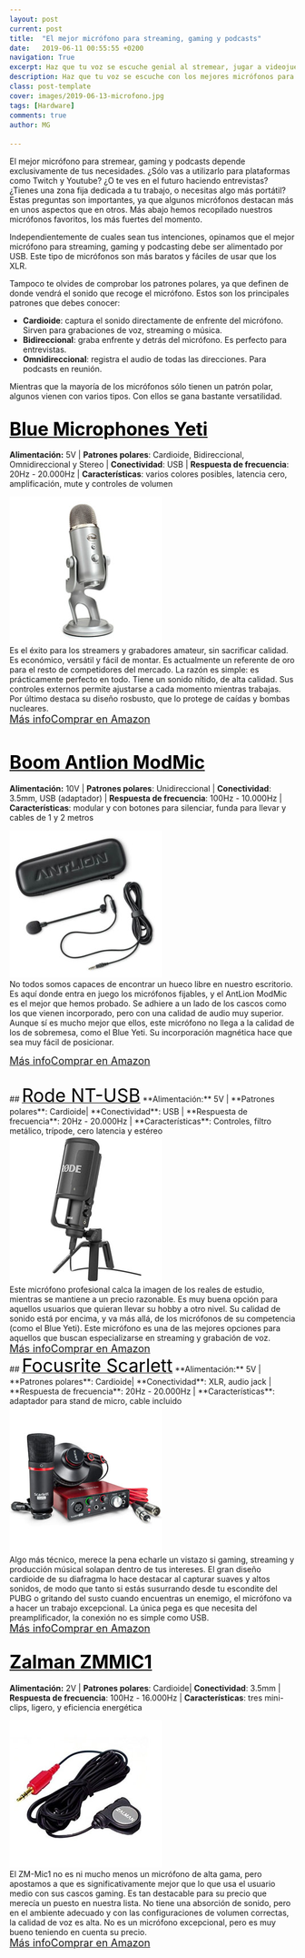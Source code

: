 ```yaml
---
layout: post
current: post
title:  "El mejor micrófono para streaming, gaming y podcasts"
date:   2019-06-11 00:55:55 +0200
navigation: True
excerpt: Haz que tu voz se escuche genial al stremear, jugar a videojuegos o  grabar podcasts. 
description: Haz que tu voz se escuche con los mejores micrófonos para stremear, jugar a videojuegos o para grabar podcasts. Presentamos el TOP de los mejores.
class: post-template
cover: images/2019-06-13-microfono.jpg
tags: [Hardware]
comments: true
author: MG

---
```


<!--more-->
<!-- more -->
<!-- ### INTRODUCCIÓN ### -->
El mejor micrófono para stremear, gaming y podcasts depende exclusivamente de tus necesidades. ¿Sólo vas a utilizarlo para plataformas como Twitch y Youtube? ¿O te ves en el futuro haciendo entrevistas? ¿Tienes una zona fija dedicada a tu trabajo, o necesitas algo más portátil? Estas preguntas son importantes, ya que algunos micrófonos destacan más en unos aspectos que en otros. Más abajo hemos recopilado nuestros micrófonos favoritos, los más fuertes del momento.

Independientemente de cuales sean tus intenciones, opinamos que el mejor micrófono para streaming, gaming y podcasting debe ser alimentado por USB. Este tipo de micrófonos son más baratos y fáciles de usar que los XLR.

Tampoco te olvides de comprobar los patrones polares, ya que definen de donde vendrá el sonido que recoge el micrófono. Estos son los principales patrones que debes conocer:

* **Cardioide**: captura el sonido directamente de enfrente del micrófono. Sirven para grabaciones de voz, streaming o música.
* **Bidireccional**: graba enfrente y detrás del micrófono. Es perfecto para entrevistas.
* **Omnidireccional**: registra el audio de todas las direcciones. Para podcasts en reunión.

Mientras que la mayoría de los micrófonos sólo tienen un patrón polar, algunos vienen con varios tipos. Con ellos se gana bastante versatilidad.

<!--- 1. BEST -->
## <a target="_blank" href="https://amzn.to/2KND5XD"><font size="6" color="black">Blue Microphones Yeti</font></a>
**Alimentación:** 5V | **Patrones polares**: Cardioide, Bidireccional, Omnidireccional y Stereo | **Conectividad**: USB | **Respuesta de frecuencia**: 20Hz - 20.000Hz | **Características**: varios colores posibles, latencia cero, amplificación, mute y controles de volumen

<div id="container">
    <div id="floated"><a target="_blank" href="https://amzn.to/2KND5XD"><img class="wrap" style="margin:0px 0px" src="/images/fotos/2019-06-13-yeti.jpg"></a> 
</div>
    Es el éxito para los streamers y grabadores amateur, sin sacrificar calidad. Es económico, versátil y fácil de montar. Es actualmente un referente de oro para el resto de competidores del mercado. La razón es simple: es prácticamente perfecto en todo. Tiene un sonido nítido, de alta calidad. Sus controles externos permite ajustarse a cada momento mientras trabajas. Por último destaca su diseño rosbusto, que lo protege de caídas y bombas nucleares.<br>
<a href="https://amzn.to/2KND5XD" target="_blank" class="btn-infor"><font size="4">Más info</font></a><a href="https://amzn.to/2KND5XD" target="_blank" class="btn-ama"><font size="4">Comprar en Amazon</font></a></div> 

<br />

<!--- 2. INTERVIEWS -->
## <a target="_blank" href="https://amzn.to/2F9m5Yf"><font size="6" color="black">Boom Antlion ModMic</font></a>
**Alimentación:** 10V | **Patrones polares**: Unidireccional | **Conectividad**: 3.5mm, USB (adaptador) | **Respuesta de frecuencia**: 100Hz - 10.000Hz | **Características**: modular y con botones para silenciar, funda para llevar y cables de 1 y 2 metros


<div id="container">
    <div id="floated"><a target="_blank" href="https://amzn.to/2F9m5Yf"><img class="wrap" style="margin:0px 0px" src="/images/fotos/2019-06-13-antlion.jpg"></a> 
</div>
No todos somos capaces de encontrar un hueco libre en nuestro escritorio. Es aquí donde entra en juego los micrófonos fijables, y el AntLion ModMic es el mejor que hemos probado. Se adhiere a un lado de los cascos como los que vienen incorporado, pero con una calidad de audio muy superior. Aunque sí es mucho mejor que ellos, este micrófono no llega a la calidad de los de sobremesa, como el Blue Yeti. Su incorporación magnética hace que sea muy fácil de posicionar. 

<a href="https://amzn.to/2F9m5Yf" target="_blank" class="btn-infor"><font size="4">Más info</font></a><a href="https://amzn.to/2F9m5Yf" target="_blank" class="btn-ama"><font size="4">Comprar en Amazon</font></a></div> 

<br />
<!--- 3. Un paso más alla -->
## <a target="_blank" href="https://amzn.to/2WDay9y"><font size="6" color="black">Rode NT-USB</font></a>
**Alimentación:** 5V | **Patrones polares**: Cardioide| **Conectividad**: USB | **Respuesta de frecuencia**: 20Hz - 20.000Hz | **Características**: Controles, filtro metálico, trípode, cero latencia y estéreo

<div id="container">
    <div id="floated"><a target="_blank" href="https://amzn.to/2WDay9y"><img class="wrap" style="margin:0px 0px" src="/images/fotos/2019-06-13-rodent.jpg"></a> 
</div>
Este micrófono profesional calca la imagen de los reales de estudio, mientras se mantiene a un precio razonable. Es muy buena opción para aquellos usuarios que quieran llevar su hobby a otro nivel. Su calidad de sonido está por encima, y va más allá, de los micrófonos de su competencia (como el Blue Yeti). Este micrófono es una de las mejores opciones para aquellos que buscan especializarse en streaming y grabación de voz. <br></div> 
<a href="https://amzn.to/2WDay9y" target="_blank" class="btn-infor"><font size="4">Más info</font></a><a href="https://amzn.to/2WDay9y" target="_blank" class="btn-ama"><font size="4">Comprar en Amazon</font></a>

<br />
<!--- 4 Estudio -->
## <a target="_blank" href="https://amzn.to/2KMHOZO"><font size="6" color="black">Focusrite Scarlett</font></a>
**Alimentación:** 5V | **Patrones polares**: Cardioide| **Conectividad**: XLR, audio jack | **Respuesta de frecuencia**: 20Hz - 20.000Hz | **Características**: adaptador para stand de micro, cable incluido

<div id="container">
    <div id="floated"><a target="_blank" href="https://amzn.to/2KMHOZO"><img class="wrap" style="margin:0px 0px" src="/images/fotos/2019-06-13-scarlett.jpg"></a> 
</div>
Algo más técnico, merece la pena echarle un vistazo si gaming, streaming y producción músical solapan dentro de tus intereses. El gran diseño cardioide de su diafragma lo hace destacar al capturar suaves y altos sonidos, de modo que tanto si estás susurrando desde tu escondite del PUBG o gritando del susto cuando encuentras un enemigo, el micrófono va a hacer un trabajo excepcional. La única pega es que necesita del preamplificador, la conexión no es simple como USB.
</div> 
 <a href="https://amzn.to/2KMHOZO" target="_blank" class="btn-infor"><font size="4">Más info</font></a><a href="https://amzn.to/2KMHOZO" target="_blank" class="btn-ama"><font size="4">Comprar en Amazon</font></a>

<br />

<!--- 5zalman  -->
## <a target="_blank" href="https://amzn.to/2MMwbos"><font size="6" color="black">Zalman ZMMIC1 </font></a>
**Alimentación:** 2V | **Patrones polares**: Cardioide| **Conectividad**: 3.5mm | **Respuesta de frecuencia**: 100Hz - 16.000Hz | **Características**: tres mini-clips, ligero, y eficiencia energética

<div id="container">
    <div id="floated"><a target="_blank" href="https://amzn.to/2MMwbos"><img class="wrap" style="margin:0px 0px" src="/images/fotos/2019-06-13-zalman.jpg"></a> 
</div>
El ZM-Mic1 no es ni mucho menos un micrófono de alta gama, pero apostamos a que es significativamente mejor que lo que usa el usuario medio con sus cascos gaming. Es tan destacable para su precio que merecía un puesto en nuestra lista. No tiene una absorción de sonido, pero en el ambiente adecuado y con las configuraciones de volumen correctas, la calidad de voz es alta. No es un micrófono excepcional, pero es muy bueno teniendo en cuenta su precio.</div> 
 <a href="https://amzn.to/2MMwbos" target="_blank" class="btn-infor"><font size="4">Más info</font></a><a href="https://amzn.to/2MMwbos" target="_blank" class="btn-ama"><font size="4">Comprar en Amazon</font></a>

<br />